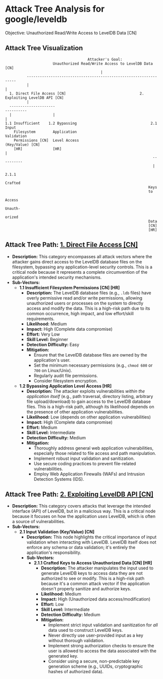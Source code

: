 # Attack Tree Analysis for google/leveldb

Objective: Unauthorized Read/Write Access to LevelDB Data [CN]

## Attack Tree Visualization

```
                                      Attacker's Goal:
                      Unauthorized Read/Write Access to LevelDB Data [CN]
                                            |
          -----------------------------------------------------------------
          |                                                               |
  1. Direct File Access [CN]                                  2. Exploiting LevelDB API [CN]
          |
  ---------------------                                               ----------
  |                   |                                               |
1.1 Insufficient    1.2 Bypassing                                  2.1 Input
    Filesystem        Application                                     Validation
    Permissions [CN]  Level Access                                    (Key/Value) [CN]
    [HR]              [HR]                                            |
                                                                    ----------
                                                                    |
                                                                  2.1.1
                                                                  Crafted
                                                                  Keys
                                                                  to
                                                                  Access
                                                                  Unauth-
                                                                  orized
                                                                  Data
                                                                  [CN]
                                                                  [HR]
```

## Attack Tree Path: [1. Direct File Access [CN]](./attack_tree_paths/1__direct_file_access__cn_.md)

*   **Description:** This category encompasses all attack vectors where the attacker gains direct access to the LevelDB database files on the filesystem, bypassing any application-level security controls. This is a critical node because it represents a complete circumvention of the application's intended security mechanisms.
*   **Sub-Vectors:**
    *   **1.1 Insufficient Filesystem Permissions [CN] [HR]**
        *   **Description:** The LevelDB database files (e.g., `.ldb` files) have overly permissive read and/or write permissions, allowing unauthorized users or processes on the system to directly access and modify the data. This is a high-risk path due to its common occurrence, high impact, and low effort/skill requirements.
        *   **Likelihood:** Medium
        *   **Impact:** High (Complete data compromise)
        *   **Effort:** Very Low
        *   **Skill Level:** Beginner
        *   **Detection Difficulty:** Easy
        *   **Mitigation:**
            *   Ensure that the LevelDB database files are owned by the application's user.
            *   Set the minimum necessary permissions (e.g., `chmod 600` or `700` on Linux/Unix).
            *   Regularly audit file permissions.
            *   Consider filesystem encryption.
    *   **1.2 Bypassing Application Level Access [HR]**
        *   **Description:** The attacker exploits vulnerabilities *within the application itself* (e.g., path traversal, directory listing, arbitrary file upload/download) to gain access to the LevelDB database files. This is a high-risk path, although its likelihood depends on the presence of other application vulnerabilities.
        *   **Likelihood:** Low (depends on other application vulnerabilities)
        *   **Impact:** High (Complete data compromise)
        *   **Effort:** Medium
        *   **Skill Level:** Intermediate
        *   **Detection Difficulty:** Medium
        *   **Mitigation:**
            *   Thoroughly address general web application vulnerabilities, especially those related to file access and path manipulation.
            *   Implement robust input validation and sanitization.
            *   Use secure coding practices to prevent file-related vulnerabilities.
            *   Employ Web Application Firewalls (WAFs) and Intrusion Detection Systems (IDS).

## Attack Tree Path: [2. Exploiting LevelDB API [CN]](./attack_tree_paths/2__exploiting_leveldb_api__cn_.md)

*   **Description:** This category covers attacks that leverage the intended interface (API) of LevelDB, but in a malicious way. This is a critical node because it focuses on how the application *uses* LevelDB, which is often a source of vulnerabilities.
*   **Sub-Vectors:**
    *   **2.1 Input Validation (Key/Value) [CN]**
        *   **Description:** This node highlights the critical importance of input validation when interacting with LevelDB. LevelDB itself does not enforce any schema or data validation; it's entirely the application's responsibility.
        *   **Sub-Vectors:**
            *   **2.1.1 Crafted Keys to Access Unauthorized Data [CN] [HR]**
                *   **Description:** The attacker manipulates the input used to generate LevelDB keys to access data they are not authorized to see or modify. This is a high-risk path because it's a common attack vector if the application doesn't properly sanitize and authorize keys.
                *   **Likelihood:** Medium
                *   **Impact:** High (Unauthorized data access/modification)
                *   **Effort:** Low
                *   **Skill Level:** Intermediate
                *   **Detection Difficulty:** Medium
                *   **Mitigation:**
                    *   Implement strict input validation and sanitization for *all* data used to construct LevelDB keys.
                    *   Never directly use user-provided input as a key without thorough validation.
                    *   Implement strong authorization checks to ensure the user is allowed to access the data associated with the generated key.
                    *   Consider using a secure, non-predictable key generation scheme (e.g., UUIDs, cryptographic hashes of authorized data).

